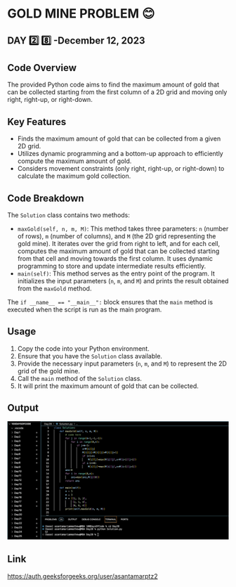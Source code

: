# GOLD MINE PROBLEM :blush:
## DAY :two: :eight: -December 12, 2023

## Code Overview

The provided Python code aims to find the maximum amount of gold that can be collected starting from the first column of a 2D grid and moving only right, right-up, or right-down.

## Key Features

- Finds the maximum amount of gold that can be collected from a given 2D grid.
- Utilizes dynamic programming and a bottom-up approach to efficiently compute the maximum amount of gold.
- Considers movement constraints (only right, right-up, or right-down) to calculate the maximum gold collection.

## Code Breakdown

The `Solution` class contains two methods:

- `maxGold(self, n, m, M)`: This method takes three parameters: `n` (number of rows), `m` (number of columns), and `M` (the 2D grid representing the gold mine). It iterates over the grid from right to left, and for each cell, computes the maximum amount of gold that can be collected starting from that cell and moving towards the first column. It uses dynamic programming to store and update intermediate results efficiently.
- `main(self)`: This method serves as the entry point of the program. It initializes the input parameters (`n`, `m`, and `M`) and prints the result obtained from the `maxGold` method.

The `if __name__ == "__main__":` block ensures that the `main` method is executed when the script is run as the main program.

## Usage

1. Copy the code into your Python environment.
2. Ensure that you have the `Solution` class available.
3. Provide the necessary input parameters (`n`, `m`, and `M`) to represent the 2D grid of the gold mine.
4. Call the `main` method of the `Solution` class.
5. It will print the maximum amount of gold that can be collected.

## Output

![Reference Image](s28.png)

## Link
<https://auth.geeksforgeeks.org/user/asantamarptz2>
